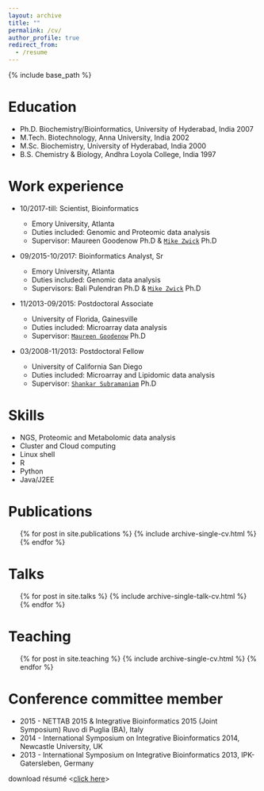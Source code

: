 ```yaml
---
layout: archive
title: ""
permalink: /cv/
author_profile: true
redirect_from:
  - /resume
---
```


{% include base_path %}

Education
======
* Ph.D. Biochemistry/Bioinformatics, University of Hyderabad, India 2007
* M.Tech. Biotechnology, Anna University, India 2002
* M.Sc. Biochemistry, University of Hyderabad, India 2000
* B.S. Chemistry & Biology, Andhra Loyola College, India 1997

Work experience
======
* 10/2017-till: Scientist, Bioinformatics
  * Emory University, Atlanta
  * Duties included: Genomic and Proteomic data analysis
  * Supervisor: Maureen Goodenow Ph.D & [`Mike Zwick`](http://genetics.emory.edu/faculty/primary/zwick-michael.html) Ph.D

* 09/2015-10/2017: Bioinformatics Analyst, Sr
  * Emory University, Atlanta
  * Duties included: Genomic data analysis
  * Supervisors: Bali Pulendran Ph.D & [`Mike Zwick`](http://genetics.emory.edu/faculty/primary/zwick-michael.html) Ph.D

* 11/2013-09/2015: Postdoctoral Associate
  * University of Florida, Gainesville
  * Duties included: Microarray data analysis
  * Supervisor: [`Maureen Goodenow`](https://www.oar.nih.gov/about_oar/director.asp) Ph.D
  
* 03/2008-11/2013: Postdoctoral Fellow
  * University of California San Diego
  * Duties included: Microarray and Lipidomic data analysis
  * Supervisor: [`Shankar Subramaniam`](http://genome.ucsd.edu) Ph.D

Skills
======
* NGS, Proteomic and Metabolomic data analysis
* Cluster and Cloud computing
* Linux shell
* R
* Python
* Java/J2EE

Publications
======
  <ul>{% for post in site.publications %}
    {% include archive-single-cv.html %}
  {% endfor %}</ul>
  
Talks
======
  <ul>{% for post in site.talks %}
    {% include archive-single-talk-cv.html %}
  {% endfor %}</ul>
  
Teaching
======
  <ul>{% for post in site.teaching %}
    {% include archive-single-cv.html %}
  {% endfor %}</ul>
  
Conference committee member
======
* 2015 - NETTAB 2015 & Integrative Bioinformatics 2015 (Joint Symposium) Ruvo di Puglia (BA), Italy
* 2014 - International Symposium on Integrative Bioinformatics 2014, Newcastle University, UK
* 2013 - International Symposium on Integrative Bioinformatics 2013, IPK-Gatersleben, Germany

download résumé <[click here](/files/201912_resume.pdf)> 
